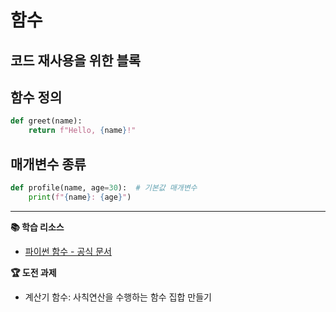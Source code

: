 # 함수
## 코드 재사용을 위한 블록

## 함수 정의
```python
def greet(name):
    return f"Hello, {name}!"
```

## 매개변수 종류
```python
def profile(name, age=30):  # 기본값 매개변수
    print(f"{name}: {age}")
```

---
**📚 학습 리소스**
- [파이썬 함수 - 공식 문서](https://docs.python.org/ko/3/tutorial/controlflow.html#defining-functions)

**🏆 도전 과제**
- 계산기 함수: 사칙연산을 수행하는 함수 집합 만들기 